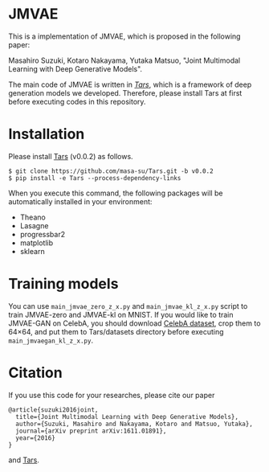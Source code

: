# JMVAE

This is a implementation of JMVAE, which is proposed in the following paper:

Masahiro Suzuki, Kotaro Nakayama, Yutaka Matsuo, "Joint Multimodal Learning with Deep Generative Models".

The main code of JMVAE is written in *[Tars](https://github.com/masa-su/Tars)*, which is a framework of deep generation models we developed. Therefore, please install Tars at first before executing codes in this repository.

# Installation
Please install [Tars](https://github.com/masa-su/Tars) (v0.0.2) as follows.
```
$ git clone https://github.com/masa-su/Tars.git -b v0.0.2
$ pip install -e Tars --process-dependency-links
```
When you execute this command, the following packages will be automatically installed in your environment:

* Theano
* Lasagne
* progressbar2
* matplotlib
* sklearn

# Training models
You can use ```main_jmvae_zero_z_x.py``` and ```main_jmvae_kl_z_x.py``` script to train JMVAE-zero and JMVAE-kl on MNIST.
If you would like to train JMVAE-GAN on CelebA, you should download [CelebA dataset](http://mmlab.ie.cuhk.edu.hk/projects/CelebA.html), crop them to 64×64, and put them to Tars/datasets directory before executing ```main_jmvaegan_kl_z_x.py```.

# Citation
If you use this code for your researches, please cite our paper
```
@article{suzuki2016joint,
  title={Joint Multimodal Learning with Deep Generative Models},
  author={Suzuki, Masahiro and Nakayama, Kotaro and Matsuo, Yutaka},
  journal={arXiv preprint arXiv:1611.01891},
  year={2016}
}
```
and [Tars](https://github.com/masa-su/Tars).
